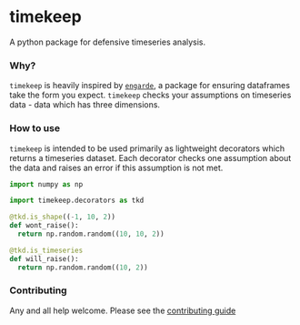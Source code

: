 # timekeep

A python package for defensive timeseries analysis.

### Why?
`timekeep` is heavily inspired by [`engarde`][engarde], a package for ensuring dataframes
take the form you expect. `timekeep` checks your assumptions on timeseries data - data which
has three dimensions.

### How to use
`timekeep` is intended to be used primarily as lightweight decorators which returns a timeseries dataset.
Each decorator checks one assumption about the data and raises an error if this assumption is not met.

```python
import numpy as np

import timekeep.decorators as tkd

@tkd.is_shape((-1, 10, 2))
def wont_raise():
  return np.random.random((10, 10, 2))

@tkd.is_timeseries
def will_raise():
  return np.random.random((10, 2))
```

### Contributing
Any and all help welcome. Please see the [contributing guide][contributing]

[engarde]: https://github.com/engarde-dev/engarde

[contributing]: CONTRIBUTING.md